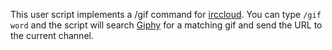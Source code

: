 This user script implements a /gif command for [irccloud](https://www.irccloud.com/). You can type `/gif word` and the script will search [Giphy](http://giphy.com/) for a matching gif and send the URL to the current channel.

